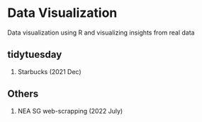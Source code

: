 # Data Visualization
Data visualization using R and visualizing insights from real data 

## tidytuesday 
1. Starbucks (2021 Dec)

## Others
1. NEA SG web-scrapping (2022 July)
